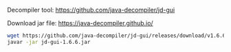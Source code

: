 Decompiler tool:
https://github.com/java-decompiler/jd-gui

Download jar file:
https://java-decompiler.github.io/
```bash
wget https://github.com/java-decompiler/jd-gui/releases/download/v1.6.6/jd-gui-1.6.6.jar
javar -jar jd-gui-1.6.6.jar
```